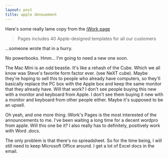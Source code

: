 ```yaml
---
layout: post
title: apple denouement 
---
```



Here's some really lame copy from the <a href="http://www.apple.com/iwork/">iWork page </a>

<blockquote>Pages includes 40 Apple-designed templates for all our customers </blockquote>

...someone wrote that in a hurry. 

No powerbooks. Hmm... I'm going to need a new one soon. 

The Mac Mini is an odd beastie. It's like a rehash of the Cube. Which we all know was Steve's favorite form factor ever. (see NeXT cube). Maybe they're hoping to sell this to people who already have computers, so they'll basically replace the PC box with the Apple box and keep the same monitor that they already have. Will that work? I don't see people buying this new with a monitor and keyboard from Apple. I don't see them buying it new with a monitor and keyboard from other people either. Maybe it's supposed to be an upsell. 

Oh yeah, and one more thing. iWork's Pages is the most interested of the announcements to me. I've been waiting a long time for a decent wordpro from apple. Will this one be it? I also really has to definitely, positively work with Word .docs. 

The only problem is that there's no spreadsheet. So for the time being, I will still need to keep Microsoft Office around. I get a lot of Excel docs in the email.
